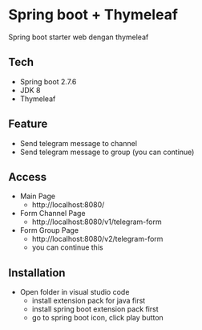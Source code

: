 # Spring boot + Thymeleaf
Spring boot starter web dengan thymeleaf

## Tech
- Spring boot 2.7.6
- JDK 8
- Thymeleaf

## Feature
- Send telegram message to channel
- Send telegram message to group (you can continue)

## Access
- Main Page
    - http://localhost:8080/
- Form Channel Page
    - http://localhost:8080/v1/telegram-form
- Form Group Page
    - http://localhost:8080/v2/telegram-form
    - you can continue this

## Installation
- Open folder in visual studio code
    - install extension pack for java first
    - install spring boot extension pack first
    - go to spring boot icon, click play button